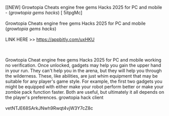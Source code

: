 [[NEW] Growtopia Cheats engine free gems Hacks 2025 for PC and mobile - (*growtopia gems hacks*) [ 5itpgMc]
<br>
<br>Growtopia Cheats engine free gems Hacks 2025 for PC and mobile (*growtopia gems hacks*)
<br>
<br>LINK HERE >> https://appbitly.com/uxHKU

<br>
<br>Growtopia Cheat engine free gems Hacks 2025 for PC and mobile working no verification.  Once unlocked, gadgets may help you gain the upper hand in your run.  They can't help you in the arena, but they will help you through the wilderness.  These, like abilities, are just whim equipment that may be suitable for any player's game style.  For example, the first two gadgets you might be equipped with either make your robot perform better or make your zombie pack function faster.  Both are useful, but ultimately it all depends on the player's preferences.  growtopia hack client
<br>
<br>vetNTJE68SArkJNwh9Rwqt4vjW3Y7cZ8c
<br>
